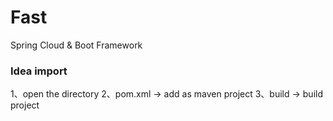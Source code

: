 # Fast
Spring Cloud &amp;  Boot  Framework

### Idea import 
1、open the directory
2、pom.xml -> add as maven project
3、build -> build project
